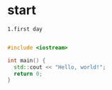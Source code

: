 # start
    1.first day 
    


```c++

#include <iostream>

int main() {
  std::cout << "Hello, world!";
  return 0;
}
   
```